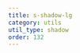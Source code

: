 ```yaml
---
title: s-shadow-lg
category: utils
util_type: shadow
order: 132
---
```

<div class="s-shadow-lg">
  <div class="s-p-2"></div>
</div>
